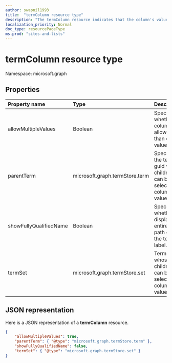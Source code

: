 ```yaml
---
author: swapnil1993
title:  "termColumn resource type"
description: "The termColumn resource indicates that the column's values contains taxonomy data."
localization_priority: Normal
doc_type: resourcePageType
ms.prod: "sites-and-lists"
---
```

# termColumn resource type

Namespace: microsoft.graph

## Properties

| Property name | Type   | Description
|:--------------|:-------|:----------------------------------------------------
| allowMultipleValues | Boolean | Specifies whether the column will allow more than one value   
| parentTerm     | microsoft.graph.termStore.term | Specifies the term guid whose children can be selected as column's value.  
| showFullyQualifiedName | Boolean | Specifies whether to display the entire term path or only the term label.  
| termSet      | microsoft.graph.termStore.set | Termset whose children can be selected as column's value. 

## JSON representation

Here is a JSON representation of a **termColumn** resource.
<!-- { "blockType": "resource", "@odata.type": "microsoft.graph.termColumn" } -->

```json
{
    "allowMultipleValues": true,
    "parentTerm": { "@type": "microsoft.graph.termStore.term" },
    "showFullyQualifiedName": false,
    "termSet": { "@type": "microsoft.graph.termStore.set" }
}
```


